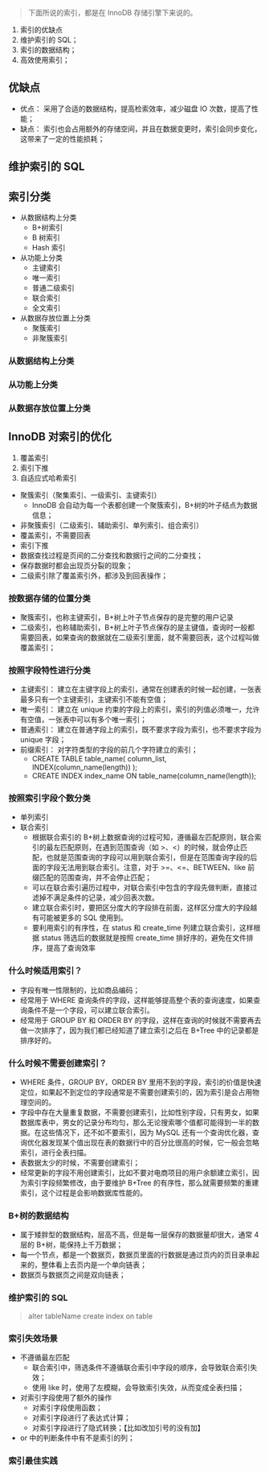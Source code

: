 > 下面所说的索引，都是在 InnoDB 存储引擎下来说的。

1. 索引的优缺点
2. 维护索引的 SQL；
3. 索引的数据结构；
4. 高效使用索引；

## 优缺点

- 优点： 采用了合适的数据结构，提高检索效率，减少磁盘 IO 次数，提高了性能；
- 缺点： 索引也会占用额外的存储空间，并且在数据变更时，索引会同步变化，这带来了一定的性能损耗；

## 维护索引的 SQL

## 索引分类

- 从数据结构上分类
  - B+树索引
  - B 树索引
  - Hash 索引
- 从功能上分类
  - 主键索引
  - 唯一索引
  - 普通二级索引
  - 联合索引
  - 全文索引
- 从数据存放位置上分类
  - 聚簇索引
  - 非聚簇索引

### 从数据结构上分类

### 从功能上分类

### 从数据存放位置上分类

## InnoDB 对索引的优化

1. 覆盖索引
2. 索引下推
3. 自适应式哈希索引

- 聚簇索引（聚集索引、一级索引、主键索引）
  - InnoDB 会自动为每一个表都创建一个聚簇索引，B+树的叶子结点为数据信息；
- 非聚簇索引（二级索引、辅助索引、单列索引、组合索引）
- 覆盖索引，不需要回表
- 索引下推
- 数据查找过程是页间的二分查找和数据行之间的二分查找；
- 保存数据时都会出现页分裂的现象；
- 二级索引除了覆盖索引外，都涉及到回表操作；

### 按数据存储的位置分类

- 聚簇索引，也称主键索引，B+树上叶子节点保存的是完整的用户记录
- 二级索引，也称辅助索引，B+树上叶子节点保存的是主键值，查询时一般都需要回表，如果查询的数据就在二级索引里面，就不需要回表，这个过程叫做覆盖索引；

### 按照字段特性进行分类

- 主键索引： 建立在主键字段上的索引，通常在创建表的时候一起创建，一张表最多只有一个主键索引，主键索引不能有空值；
- 唯一索引： 建立在 unique 约束的字段上的索引，索引的列值必须唯一，允许有空值，一张表中可以有多个唯一索引；
- 普通索引： 建立在普通字段上的索引，既不要求字段为索引，也不要求字段为 unique 字段；
- 前缀索引： 对字符类型的字段的前几个字符建立的索引；
  - CREATE TABLE table_name( column_list, INDEX(column_name(length)) );
  - CREATE INDEX index_name ON table_name(column_name(length));

### 按照索引字段个数分类

- 单列索引
- 联合索引
  - 根据联合索引的 B+树上数据查询的过程可知，遵循最左匹配原则，联合索引的最左匹配原则，在遇到范围查询（如 >、<）的时候，就会停止匹配，也就是范围查询的字段可以用到联合索引，但是在范围查询字段的后面的字段无法用到联合索引。注意，对于 >=、<=、BETWEEN、like 前缀匹配的范围查询，并不会停止匹配；
  - 可以在联合索引遍历过程中，对联合索引中包含的字段先做判断，直接过滤掉不满足条件的记录，减少回表次数。
  - 建立联合索引时，要把区分度大的字段排在前面，这样区分度大的字段越有可能被更多的 SQL 使用到。
  - 要利用索引的有序性，在 status 和 create_time 列建立联合索引，这样根据 status 筛选后的数据就是按照 create_time 排好序的，避免在文件排序，提高了查询效率

### 什么时候适用索引？

- 字段有唯一性限制的，比如商品编码；
- 经常用于 WHERE 查询条件的字段，这样能够提高整个表的查询速度，如果查询条件不是一个字段，可以建立联合索引。
- 经常用于 GROUP BY 和 ORDER BY 的字段，这样在查询的时候就不需要再去做一次排序了，因为我们都已经知道了建立索引之后在 B+Tree 中的记录都是排序好的。

### 什么时候不需要创建索引？

- WHERE 条件，GROUP BY，ORDER BY 里用不到的字段，索引的价值是快速定位，如果起不到定位的字段通常是不需要创建索引的，因为索引是会占用物理空间的。
- 字段中存在大量重复数据，不需要创建索引，比如性别字段，只有男女，如果数据库表中，男女的记录分布均匀，那么无论搜索哪个值都可能得到一半的数据。在这些情况下，还不如不要索引，因为 MySQL 还有一个查询优化器，查询优化器发现某个值出现在表的数据行中的百分比很高的时候，它一般会忽略索引，进行全表扫描。
- 表数据太少的时候，不需要创建索引；
- 经常更新的字段不用创建索引，比如不要对电商项目的用户余额建立索引，因为索引字段频繁修改，由于要维护 B+Tree 的有序性，那么就需要频繁的重建索引，这个过程是会影响数据库性能的。

### B+树的数据结构

- 属于矮胖型的数据结构，层高不高，但是每一层保存的数据量却很大，通常 4 层的 B+树，能保持上千万数据；
- 每一个节点，都是一个数据页，数据页里面的行数据是通过页内的页目录串起来的，整体看上去页内是一个单向链表；
- 数据页与数据页之间是双向链表；

### 维护索引的 SQL

> alter tableName
> create index on table

### 索引失效场景

- 不遵循最左匹配
  - 联合索引中，筛选条件不遵循联合索引中字段的顺序，会导致联合索引失效；
  - 使用 like 时，使用了左模糊，会导致索引失效，从而变成全表扫描；
- 对索引字段使用了额外的操作
  - 对索引字段使用函数；
  - 对索引字段进行了表达式计算；
  - 对索引字段进行了隐式转换；【比如改加引号的没有加】
- or 中的判断条件中有不是索引的列；

### 索引最佳实践

